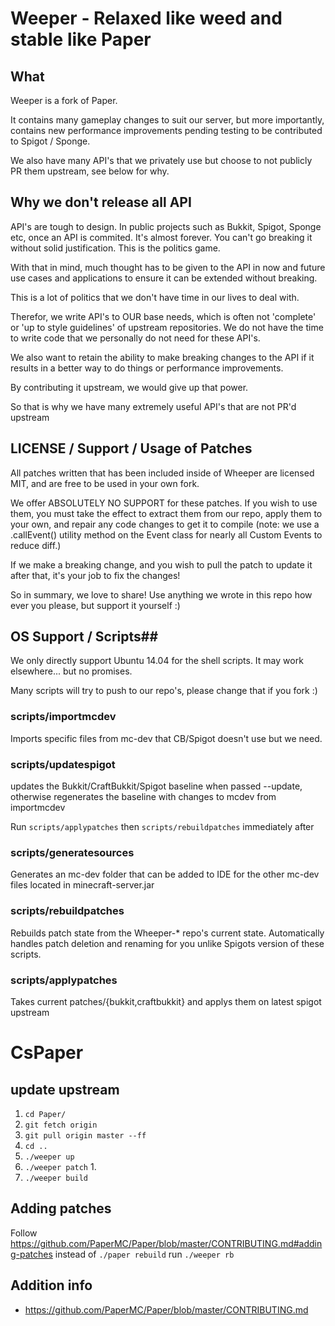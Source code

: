 # Weeper - Relaxed like weed and stable like Paper  #
## What ##
Weeper is a fork of Paper.

It contains many gameplay changes to suit our server, but more importantly, contains new performance improvements pending
testing to be contributed to Spigot / Sponge.

We also have many API's that we privately use but choose to not publicly PR them upstream, see below for why.

## Why we don't release all API ##
API's are tough to design. In public projects such as Bukkit, Spigot, Sponge etc, once an API is commited. It's almost
forever. You can't go breaking it without solid justification. This is the politics game.

With that in mind, much thought has to be given to the API in now and future use cases and applications to ensure it can
be extended without breaking.

This is a lot of politics that we don't have time in our lives to deal with.

Therefor, we write API's to OUR base needs, which is often not 'complete' or 'up to style guidelines' of upstream repositories.
We do not have the time to write code that we personally do not need for these API's.

We also want to retain the ability to make breaking changes to the API if it results in a better way to do things or
performance improvements.

By contributing it upstream, we would give up that power.

So that is why we have many extremely useful API's that are not PR'd upstream

## LICENSE / Support / Usage of Patches ##
All patches written that has been included inside of Wheeper
are licensed MIT, and are free to be used in your own fork.

We offer ABSOLUTELY NO SUPPORT for these patches. If you wish to use them, you must take the effect to extract them
from our repo, apply them to your own, and repair any code changes to get it to compile (note: we use a .callEvent()
utility method on the Event class for nearly all Custom Events to reduce diff.)

If we make a breaking change, and you wish to pull the patch to update it after that, it's your job to fix the changes!

So in summary, we love to share! Use anything we wrote in this repo how ever you please, but support it yourself :)


## OS Support / Scripts##
We only directly support Ubuntu 14.04 for the shell scripts. It may work elsewhere... but no promises.

Many scripts will try to push to our repo's, please change that if you fork :)

### scripts/importmcdev ###
Imports specific files from mc-dev that CB/Spigot doesn't use but we need.

### scripts/updatespigot ###
updates the Bukkit/CraftBukkit/Spigot baseline when passed --update, otherwise regenerates the baseline with changes
to mcdev from importmcdev

Run `scripts/applypatches` then `scripts/rebuildpatches` immediately after

### scripts/generatesources ###
Generates an mc-dev folder that can be added to IDE for the other mc-dev files located in minecraft-server.jar

### scripts/rebuildpatches ###
Rebuilds patch state from the Wheeper-* repo's current state. Automatically handles patch deletion and renaming
for you unlike Spigots version of these scripts.

### scripts/applypatches ###
Takes current patches/{bukkit,craftbukkit} and applys them on latest spigot upstream





# CsPaper

## update upstream
  
  1. `cd Paper/`
  2. `git fetch origin`
  3. `git pull origin master --ff`
  4. `cd ..`
  5. `./weeper up`
  6. `./weeper patch`
  	1. 
  7. `./weeper build`


## Adding patches

 Follow https://github.com/PaperMC/Paper/blob/master/CONTRIBUTING.md#adding-patches
 instead of `./paper rebuild` run `./weeper rb`


## Addition info

- https://github.com/PaperMC/Paper/blob/master/CONTRIBUTING.md
